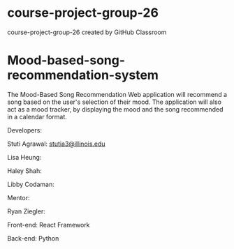 # course-project-group-26
course-project-group-26 created by GitHub Classroom
# Mood-based-song-recommendation-system

The Mood-Based Song Recommendation Web application will recommend a song based on the user's selection of their mood. The application will also act as a mood tracker, by
displaying the mood and the song recommended in a calendar format.

Developers:

Stuti Agrawal: stutia3@illinois.edu

Lisa Heung:

Haley Shah:

Libby Codaman:

Mentor:

Ryan Ziegler: 

Front-end: React Framework

Back-end: Python
